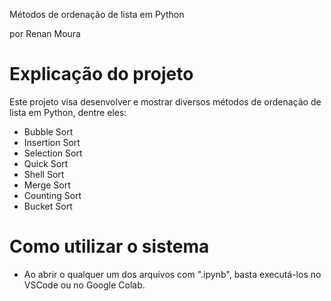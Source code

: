 Métodos de ordenação de lista em Python

por Renan Moura

# Explicação do projeto

Este projeto visa desenvolver e mostrar diversos métodos de ordenação de lista em Python,
dentre eles:

- Bubble Sort
- Insertion Sort
- Selection Sort
- Quick Sort
- Shell Sort
- Merge Sort
- Counting Sort
- Bucket Sort

# Como utilizar o sistema

- Ao abrir o qualquer  um dos arquivos com ".ipynb", basta executá-los no VSCode ou
no Google Colab.